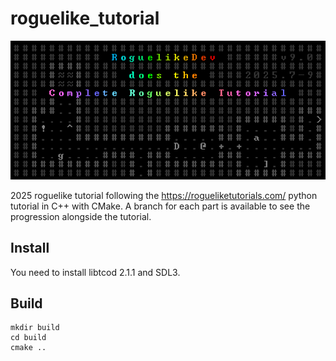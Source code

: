 # roguelike_tutorial

![logo](logo.png)

2025 roguelike tutorial following the https://rogueliketutorials.com/ python tutorial in C++ with CMake.
A branch for each part is available to see the progression alongside the tutorial.

## Install

You need to install libtcod 2.1.1 and SDL3.

## Build

    mkdir build
    cd build
    cmake ..